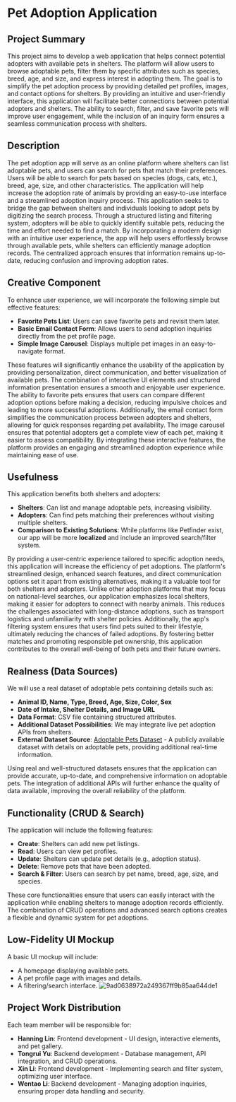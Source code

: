 # Pet Adoption Application

## Project Summary
This project aims to develop a web application that helps connect potential adopters with available pets in shelters. The platform will allow users to browse adoptable pets, filter them by specific attributes such as species, breed, age, and size, and express interest in adopting them. The goal is to simplify the pet adoption process by providing detailed pet profiles, images, and contact options for shelters. By providing an intuitive and user-friendly interface, this application will facilitate better connections between potential adopters and shelters. The ability to search, filter, and save favorite pets will improve user engagement, while the inclusion of an inquiry form ensures a seamless communication process with shelters.


## Description
The pet adoption app will serve as an online platform where shelters can list adoptable pets, and users can search for pets that match their preferences. Users will be able to search for pets based on species (dogs, cats, etc.), breed, age, size, and other characteristics. The application will help increase the adoption rate of animals by providing an easy-to-use interface and a streamlined adoption inquiry process. This application seeks to bridge the gap between shelters and individuals looking to adopt pets by digitizing the search process. Through a structured listing and filtering system, adopters will be able to quickly identify suitable pets, reducing the time and effort needed to find a match. By incorporating a modern design with an intuitive user experience, the app will help users effortlessly browse through available pets, while shelters can efficiently manage adoption records. The centralized approach ensures that information remains up-to-date, reducing confusion and improving adoption rates. 


## Creative Component
To enhance user experience, we will incorporate the following simple but effective features:
- **Favorite Pets List**: Users can save favorite pets and revisit them later.
- **Basic Email Contact Form**: Allows users to send adoption inquiries directly from the pet profile page.
- **Simple Image Carousel**: Displays multiple pet images in an easy-to-navigate format.

These features will significantly enhance the usability of the application by providing personalization, direct communication, and better visualization of available pets. The combination of interactive UI elements and structured information presentation ensures a smooth and enjoyable user experience. The ability to favorite pets ensures that users can compare different adoption options before making a decision, reducing impulsive choices and leading to more successful adoptions. Additionally, the email contact form simplifies the communication process between adopters and shelters, allowing for quick responses regarding pet availability. The image carousel ensures that potential adopters get a complete view of each pet, making it easier to assess compatibility. By integrating these interactive features, the platform provides an engaging and streamlined adoption experience while maintaining ease of use.

## Usefulness
This application benefits both shelters and adopters:
- **Shelters**: Can list and manage adoptable pets, increasing visibility.
- **Adopters**: Can find pets matching their preferences without visiting multiple shelters.
- **Comparison to Existing Solutions**: While platforms like Petfinder exist, our app will be more **localized** and include an improved search/filter system.

By providing a user-centric experience tailored to specific adoption needs, this application will increase the efficiency of pet adoptions. The platform's streamlined design, enhanced search features, and direct communication options set it apart from existing alternatives, making it a valuable tool for both shelters and adopters. Unlike other adoption platforms that may focus on national-level searches, our application emphasizes local shelters, making it easier for adopters to connect with nearby animals. This reduces the challenges associated with long-distance adoptions, such as transport logistics and unfamiliarity with shelter policies. Additionally, the app's filtering system ensures that users find pets suited to their lifestyle, ultimately reducing the chances of failed adoptions. By fostering better matches and promoting responsible pet ownership, this application contributes to the overall well-being of both pets and their future owners.

## Realness (Data Sources)
We will use a real dataset of adoptable pets containing details such as:
- **Animal ID, Name, Type, Breed, Age, Size, Color, Sex**
- **Date of Intake, Shelter Details, and Image URL**
- **Data Format**: CSV file containing structured attributes.
- **Additional Dataset Possibilities**: We may integrate live pet adoption APIs from shelters.
- **External Dataset Source**: [Adoptable Pets Dataset](https://catalog.data.gov/dataset/adoptable-pets) - A publicly available dataset with details on adoptable pets, providing additional real-time information.
 
Using real and well-structured datasets ensures that the application can provide accurate, up-to-date, and comprehensive information on adoptable pets. The integration of additional APIs will further enhance the quality of data available, improving the overall reliability of the platform.


## Functionality (CRUD & Search)
The application will include the following features:
- **Create**: Shelters can add new pet listings.
- **Read**: Users can view pet profiles.
- **Update**: Shelters can update pet details (e.g., adoption status).
- **Delete**: Remove pets that have been adopted.
- **Search & Filter**: Users can search by pet name, breed, age, size, and species.

These core functionalities ensure that users can easily interact with the application while enabling shelters to manage adoption records efficiently. The combination of CRUD operations and advanced search options creates a flexible and dynamic system for pet adoptions.

## Low-Fidelity UI Mockup
A basic UI mockup will include:
- A homepage displaying available pets.
- A pet profile page with images and details.
- A filtering/search interface.
  ![9ad0638972a249367ff9b85aa644de1](https://github.com/user-attachments/assets/9b71d61b-3f3e-4cf1-926f-96bf897308b7)


## Project Work Distribution
Each team member will be responsible for:
- **Hanning Lin**: Frontend development - UI design, interactive elements, and pet gallery.
- **Tongrui Yu**: Backend development - Database management, API integration, and CRUD operations.
- **Xin Li**: Frontend development - Implementing search and filter system, optimizing user interface.
- **Wentao Li**: Backend development - Managing adoption inquiries, ensuring proper data handling and security.
